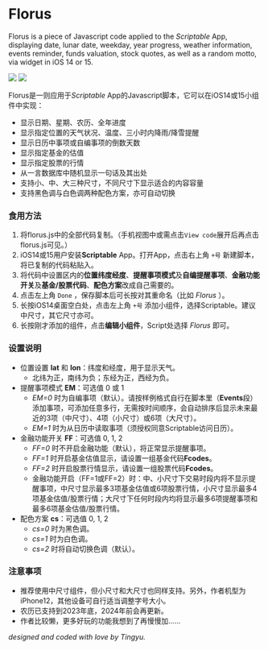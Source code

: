 # Florus

Florus is a piece of Javascript code applied to the *Scriptable* App, displaying date, lunar date, weekday, year progress, weather information, events reminder, funds valuation, stock quotes, as well as a random motto, via widget in iOS 14 or 15.

![](https://wt365.github.io/lib/florus/screenshot1.jpg)
![](https://wt365.github.io/lib/florus/screenshot2.jpg)

Florus是一则应用于*Scriptable* App的Javascript脚本，它可以在iOS14或15小组件中实现：

* 显示日期、星期、农历、全年进度
* 显示指定位置的天气状况、温度、三小时内降雨/降雪提醒
* 显示日历中事项或自编事项的倒数天数
* 显示指定基金的估值
* 显示指定股票的行情
* 从一言数据库中随机显示一句话及其出处
* 支持小、中、大三种尺寸，不同尺寸下显示适合的内容容量
* 支持黑色调与白色调两种配色方案，亦可自动切换

### 食用方法

1. 将florus.js中的全部代码复制。（手机视图中或需点击`View code`展开后再点击florus.js可见。）
2. iOS14或15用户安装**Scriptable** App。打开App，点击右上角 `+号` 新建脚本，将已复制的代码粘贴入。
3. 将代码中设置区内的**位置纬度经度**、**提醒事项模式**及**自编提醒事项**、**金融功能开关**及**基金/股票代码**、**配色方案**改成自己需要的。
4. 点击左上角 `Done` ，保存脚本后可长按对其重命名（比如 *Florus* ）。
5. 长按iOS14桌面空白处，点击左上角 `+号` 添加小组件，选择Scriptable。建议中尺寸，其它尺寸亦可。
6. 长按刚才添加的组件，点击**编辑小组件**，Script处选择 *Florus* 即可。

### 设置说明

* 位置设置 **lat** 和 **lon**：纬度和经度，用于显示天气。
	* 北纬为正，南纬为负；东经为正，西经为负。
* 提醒事项模式 **EM**：可选值 0 或 1
	* *EM=0* 时为自编事项（默认）。请按样例格式自行在脚本里（**Events**段）添加事项，可添加任意多行，无需按时间顺序，会自动排序后显示未来最近的3项（中尺寸）、4项（小尺寸）或6项（大尺寸）。
	* *EM=1* 时为从日历中读取事项（须授权同意Scriptable访问日历）。
* 金融功能开关 **FF**：可选值 0, 1, 2
	* *FF=0* 时不开启金融功能（默认），将正常显示提醒事项。
	* *FF=1* 时开启基金估值显示，请设置一组基金代码**Fcodes**。
	* *FF=2* 时开启股票行情显示，请设置一组股票代码**Fcodes**。
	* 金融功能开启（FF=1或FF=2）时：中、小尺寸下交易时段内将不显示提醒事项，中尺寸显示最多3项基金估值或6项股票行情，小尺寸显示最多4项基金估值/股票行情；大尺寸下任何时段内均将显示最多6项提醒事项和最多6项基金估值/股票行情。
* 配色方案 **cs**：可选值 0, 1, 2
	* *cs=0* 时为黑色调。
	* *cs=1* 时为白色调。
	* *cs=2* 时将自动切换色调（默认）。

### 注意事项

* 推荐使用中尺寸组件，但小尺寸和大尺寸也同样支持。另外，作者机型为iPhone12，其他设备可自行适当调整字号大小。
* 农历已支持到2023年底，2024年前会再更新。
* 作者比较懒，更多好玩的功能我想到了再慢慢加……

*designed and coded with love by Tingyu.*